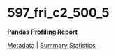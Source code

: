 # 597_fri_c2_500_5

[**Pandas Profiling Report**](https://epistasislab.github.io/penn-ml-benchmarks/profile/597_fri_c2_500_5.html)

[Metadata](metadata.yaml) | [Summary Statistics](summary_stats.csv)

